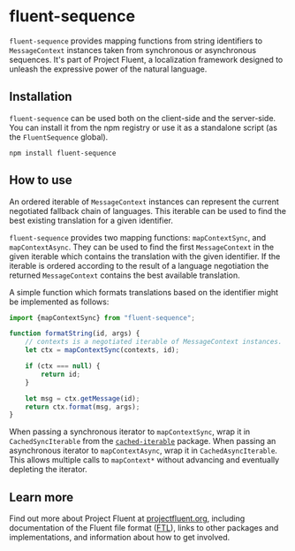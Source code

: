 # fluent-sequence

`fluent-sequence` provides mapping functions from string identifiers to
`MessageContext` instances taken from synchronous or asynchronous sequences.
It's part of Project Fluent, a localization framework designed to unleash the
expressive power of the natural language.


## Installation

`fluent-sequence` can be used both on the client-side and the server-side.
You can install it from the npm registry or use it as a standalone script (as
the `FluentSequence` global).

    npm install fluent-sequence


## How to use

An ordered iterable of `MessageContext` instances can represent the current
negotiated fallback chain of languages. This iterable can be used to find the
best existing translation for a given identifier.

`fluent-sequence` provides two mapping functions: `mapContextSync`, and
`mapContextAsync`. They can be used to find the first `MessageContext` in the
given iterable which contains the translation with the given identifier. If
the iterable is ordered according to the result of a language negotiation the
returned `MessageContext` contains the best available translation.

A simple function which formats translations based on the identifier might
be implemented as follows:

```js
import {mapContextSync} from "fluent-sequence";

function formatString(id, args) {
    // contexts is a negotiated iterable of MessageContext instances.
    let ctx = mapContextSync(contexts, id);

    if (ctx === null) {
        return id;
    }

    let msg = ctx.getMessage(id);
    return ctx.format(msg, args);
}
```

When passing a synchronous iterator to `mapContextSync`, wrap it in
`CachedSyncIterable` from the [`cached-iterable`][] package. When passing an
asynchronous iterator to `mapContextAsync`, wrap it in `CachedAsyncIterable`.
This allows multiple calls to `mapContext*` without advancing and eventually
depleting the iterator.


## Learn more

Find out more about Project Fluent at [projectfluent.org][], including
documentation of the Fluent file format ([FTL][]), links to other packages and
implementations, and information about how to get involved.


[`cached-iterable`]: https://www.npmjs.com/package/cached-iterable
[projectfluent.org]: https://projectfluent.org
[FTL]: https://projectfluent.org/fluent/guide/
